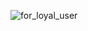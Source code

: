 
<!-- ![image](https://user-images.githubusercontent.com/58654842/149643447-a98aab43-8e98-4a23-b938-dba305cd008f.png)    -->
<!-- ![jayce](https://github.com/GandalfTea/GandalfTea/assets/58654842/cf4f6dee-9a20-44e8-a25b-fc8f3138a045) -->
![for_loyal_user](https://github.com/GandalfTea/GandalfTea/assets/58654842/4152a7ed-d5d7-4152-b9b2-b1b940e7885d)

